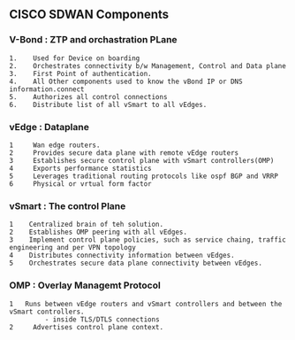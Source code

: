 ## CISCO SDWAN Components

### V-Bond : ZTP  and orchastration PLane
    1.    Used for Device on boarding
    2.    Orchestrates connectivity b/w Management, Control and Data plane
    3.    First Point of authentication.
    4.    All Other components used to know the vBond IP or DNS information.connect
    5.    Authorizes all control connections
    6.    Distribute list of all vSmart to all vEdges.
    
### vEdge : Dataplane
    1	  Wan edge routers.
    2	  Provides secure data plane with remote vEdge routers
    3	  Establishes secure control plane with vSmart controllers(OMP)
    4	  Exports performance statistics
    5	  Leverages traditional routing protocols like ospf BGP and VRRP
    6	  Physical or vrtual form factor
    
### vSmart : The control Plane
    1    Centralized brain of teh solution.
    2	 Establishes OMP peering with all vEdges.
    3	 Implement control plane policies, such as service chaing, traffic engineering and per VPN topology
    4	 Distributes connectivity information between vEdges.
    5	 Orchestrates secure data plane connectivity between vEdges.
    
### OMP  : Overlay Managemt Protocol
  
    1   Runs between vEdge routers and vSmart controllers and between the vSmart controllers.
	         - inside TLS/DTLS connections
    2	  Advertises control plane context.



